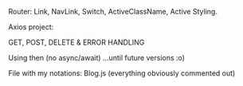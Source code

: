 Router: Link, NavLink, Switch, ActiveClassName, Active Styling.

Axios project:

GET, POST, DELETE & ERROR HANDLING

Using then (no async/await)
...until future versions :o)

File with my notations: Blog.js (everything obviously commented out)
